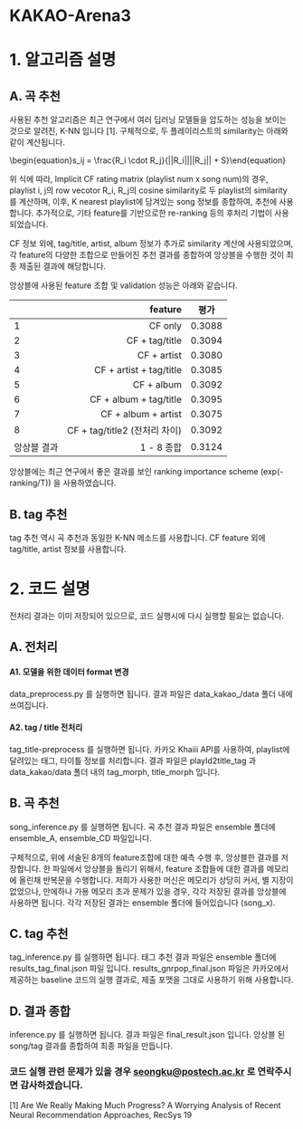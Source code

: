 # KAKAO-Arena3

# 1. 알고리즘 설명
## A. 곡 추천
사용된 추천 알고리즘은 최근 연구에서 여러 딥러닝 모델들을 압도하는 성능을 보이는 것으로 알려진, K-NN 입니다 [1].
구체적으로, 두 플레이리스트의 similarity는 아래와 같이 계산됩니다.

\begin{equation}s_ij = \frac{R_i \cdot R_j}{||R_i||||R_j|| + S}\end{equation}

위 식에 따라, Implicit CF rating matrix (playlist num x song num)의 경우, playlist i, j의 row vecotor R_i, R_j의 cosine similarity로 두 playlist의 similarity를 계산하며,
이후, K nearest playlist에 담겨있는 song 정보를 종합하여, 추천에 사용합니다.
추가적으로, 기타 feature를 기반으로한 re-ranking 등의 후처리 기법이 사용되었습니다.

CF 정보 외에, tag/title, artist, album 정보가 추가로 similarity 계산에 사용되었으며,
각 feature의 다양한 조합으로 만들어진 추천 결과를 종합하여 앙상블을 수행한 것이 최종 제출된 결과에 해당합니다.

앙상블에 사용된 feature 조합 및 validation 성능은 아래와 같습니다.


|                  | feature                        | 평가              |  
|:--- | ---: | :---: |  
| 1             | CF only            | 0.3088 |  
| 2           | CF + tag/title            | 0.3094 |
| 3           | CF + artist            | 0.3080 |
| 4           | CF + artist + tag/title           | 0.3085 |
| 5           | CF + album          | 0.3092 |
| 6           | CF + album + tag/title         | 0.3095 |
| 7           | CF + album + artist         | 0.3075 |
| 8           | CF + tag/title2 (전처리 차이)         | 0.3092 |
| 앙상블 결과           | 1 - 8 종합        | 0.3124 |

앙상블에는 최근 연구에서 좋은 결과를 보인 ranking importance scheme (exp(-ranking/T)) 을 사용하였습니다.

## B. tag 추천
tag 추천 역시 곡 추천과 동일한 K-NN 메소드를 사용합니다.
CF feature 외에 tag/title, artist 정보를 사용합니다.


# 2. 코드 설명
전처리 결과는 이미 저장되어 있으므로, 코드 실행시에 다시 실행할 필요는 없습니다.  

## A. 전처리
#### A1. 모델을 위한 데이터 format 변경
data_preprocess.py 를 실행하면 됩니다. 결과 파일은 data_kakao_/data 폴더 내에 쓰여집니다.

#### A2. tag / title 전처리
tag_title-preprocess 를 실행하면 됩니다.
카카오 Khaiii API를 사용하여, playlist에 달려있는 태그, 타이틀 정보를 처리합니다. 결과 파일은 playId2title_tag 과 data_kakao/data 폴더 내의 tag_morph, title_morph 입니다.


## B. 곡 추천
song_inference.py 를 실행하면 됩니다. 곡 추천 결과 파일은 ensemble 폴더에 ensemble_A, ensemble_CD 파일입니다.

구체적으로, 위에 서술된 8개의 feature조합에 대한 예측 수행 후, 앙상블한 결과를 저장합니다.
한 파일에서 앙상블을 돌리기 위해서, feature 조합들에 대한 결과를 메모리에 올린채 반복문을 수행합니다.
저희가 사용한 머신은 메모리가 상당히 커서, 별 지장이 없었으나, 만에하나 가용 메모리 초과 문제가 있을 경우, 각각 저장된 결과를 앙상블에 사용하면 됩니다.
각각 저장된 결과는 ensemble 폴더에 들어있습니다 (song_x).


## C. tag 추천
tag_inference.py 를 실행하면 됩니다. 태그 추천 결과 파일은 ensemble 폴더에 results_tag_final.json 파일 입니다.
results_gnrpop_final.json 파일은 카카오에서 제공하는 baseline 코드의 실행 결과로, 제출 포맷을 그대로 사용하기 위해 사용합니다.


## D. 결과 종합
inference.py 를 실행하면 됩니다. 결과 파일은 final_result.json 입니다.
앙상블 된 song/tag 결과를 종합하여 최종 파일을 만듭니다.


### 코드 실행 관련 문제가 있을 경우 seongku@postech.ac.kr 로 연락주시면 감사하겠습니다.

[1] Are We Really Making Much Progress? A Worrying Analysis of Recent Neural Recommendation Approaches, RecSys 19
